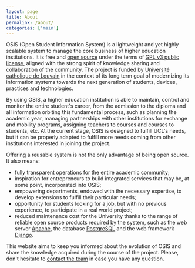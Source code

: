 ```yaml
---
layout: page
title: About
permalink: /about/
categories: ['main']
---
```


OSIS (Open Student Information System) is a lightweight and yet highly scalable
system to manage the core business of higher education institutions. It is free
and [open source](https://github.com/uclouvain/osis) under the terms of [GPL v3
public license](http://www.gnu.org/licenses/gpl-3.0.en.html), aligned with the
strong spirit of knowledge sharing and collaboration of the community. The
project is funded by [Université catholique de Louvain](http://uclouvain.be/index.html)
in the context of its long term goal of modernizing its information systems
towards the next generation of students, devices, practices and technologies.

By using OSIS, a higher education institution is able to maintain, control and
monitor the entire student's career, from the admission to the diploma and all
information orbiting this fundamental process, such as planning the academic
year, managing partnerships with other institutions for exchange and mobility
programs, assigning teachers to courses and courses to students, etc. At the
current stage, OSIS is designed to fulfill UCL's needs, but it can be properly
adapted to fulfill more needs coming from other institutions interested in
joining the project.

Offering a reusable system is not the only advantage of being open source. It
also means:

- fully transparent operations for the entire academic community;
- inspiration for entrepreneurs to build integrated services that may be, at
  some point, incorporated into OSIS;
- empowering departments, endowed with the necessary expertise, to develop
  extensions to fulfill their particular needs;
- opportunity for students looking for a job, but with no previous experience,
  to participate in a real world project;
- reduced maintenance cost for the University thanks to the range of reliable
  open source products required by the system, such as the web server
  [Apache](https://httpd.apache.org), the database
  [PostgreSQL](http://www.postgresql.org) and the web framework
  [Django](https://www.djangoproject.com).

This website aims to keep you informed about the evolution of OSIS and share the
knowledge acquired during the course of the project. Please, don't hesitate to
[contact the team](https://github.com/uclouvain/osis/issues) in case you have
any question.
